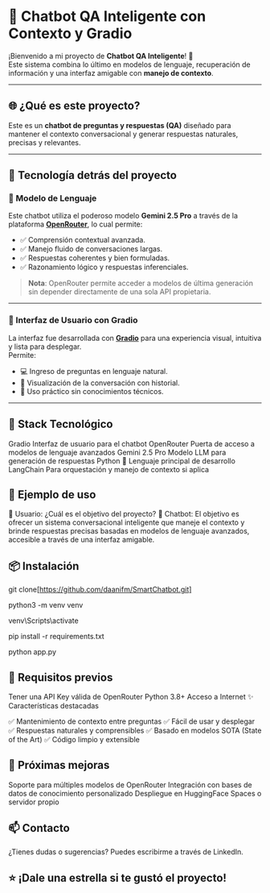 # 🤖 Chatbot QA Inteligente con Contexto y Gradio

¡Bienvenido a mi proyecto de **Chatbot QA Inteligente**! 🎯  
Este sistema combina lo último en modelos de lenguaje, recuperación de información y una interfaz amigable con **manejo de contexto**.

---

## 🌐 ¿Qué es este proyecto?

Este es un **chatbot de preguntas y respuestas (QA)** diseñado para mantener el contexto conversacional y generar respuestas naturales, precisas y relevantes. 

---

## 🧠 Tecnología detrás del proyecto

### 🚀 Modelo de Lenguaje

Este chatbot utiliza el poderoso modelo **Gemini 2.5 Pro** a través de la plataforma [**OpenRouter**](https://openrouter.ai), lo cual permite:

- ✅ Comprensión contextual avanzada.
- ✅ Manejo fluido de conversaciones largas.
- ✅ Respuestas coherentes y bien formuladas.
- ✅ Razonamiento lógico y respuestas inferenciales.

> **Nota**: OpenRouter permite acceder a modelos de última generación sin depender directamente de una sola API propietaria.

---

### 💬 Interfaz de Usuario con Gradio

La interfaz fue desarrollada con **[Gradio](https://www.gradio.app/)** para una experiencia visual, intuitiva y lista para desplegar.  
Permite:

- 💻 Ingreso de preguntas en lenguaje natural.
- 🧠 Visualización de la conversación con historial.
- 🎯 Uso práctico sin conocimientos técnicos.

---

##  🧰 Stack Tecnológico

Gradio	Interfaz de usuario para el chatbot
OpenRouter	Puerta de acceso a modelos de lenguaje avanzados
Gemini 2.5 Pro	Modelo LLM para generación de respuestas
Python 🐍	Lenguaje principal de desarrollo
LangChain	Para orquestación y manejo de contexto si aplica

## 🧪 Ejemplo de uso

👤 Usuario: ¿Cuál es el objetivo del proyecto?
🤖 Chatbot: El objetivo es ofrecer un sistema conversacional inteligente que maneje el contexto y brinde respuestas precisas basadas en modelos de lenguaje avanzados, accesible a través de una interfaz amigable.

## 📦 Instalación
git clone[https://github.com/daanifm/SmartChatbot.git]

python3 -m venv venv

venv\Scripts\activate

pip install -r requirements.txt

python app.py

## 🔐 Requisitos previos
Tener una API Key válida de OpenRouter
Python 3.8+
Acceso a Internet
✨ Características destacadas

✅ Mantenimiento de contexto entre preguntas
✅ Fácil de usar y desplegar
✅ Respuestas naturales y comprensibles
✅ Basado en modelos SOTA (State of the Art)
✅ Código limpio y extensible

## 📌 Próximas mejoras

 Soporte para múltiples modelos de OpenRouter
 Integración con bases de datos de conocimiento personalizado
 Despliegue en HuggingFace Spaces o servidor propio

## 📫 Contacto

¿Tienes dudas o sugerencias?
Puedes escribirme a través de LinkedIn.

## ⭐ ¡Dale una estrella si te gustó el proyecto!

